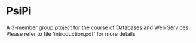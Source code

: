 # PsiPi
A 3-member group ptoject for the course of Databases and Web Services. Please refer to file 'introduction.pdf' for more details
